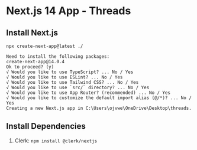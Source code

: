 # Next.js 14 App - Threads

## Install Next.js 
`npx create-next-app@latest ./`
```
Need to install the following packages:
create-next-app@14.0.4
Ok to proceed? (y)
√ Would you like to use TypeScript? ... No / Yes
√ Would you like to use ESLint? ... No / Yes
√ Would you like to use Tailwind CSS? ... No / Yes
√ Would you like to use `src/` directory? ... No / Yes
√ Would you like to use App Router? (recommended) ... No / Yes
√ Would you like to customize the default import alias (@/*)? ... No / Yes
Creating a new Next.js app in C:\Users\ojvwe\OneDrive\Desktop\threads.
```

## Install Dependencies
1. Clerk: `npm install @clerk/nextjs`
